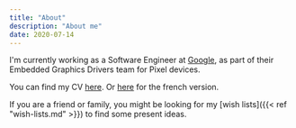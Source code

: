 ```yaml
---
title: "About"
description: "About me"
date: 2020-07-14
---
```


I'm currently working as a Software Engineer at [Google][google], as part
of their Embedded Graphics Drivers team for Pixel devices.

[google]: https://www.linkedin.com/company/google/

You can find my CV [here](https://cv.belanyi.fr/en.pdf). Or
[here](https://cv.belanyi.fr/fr.pdf) for the french version.

If you are a friend or family, you might be looking for my [wish
lists]({{< ref "wish-lists.md" >}}) to find some present ideas.
